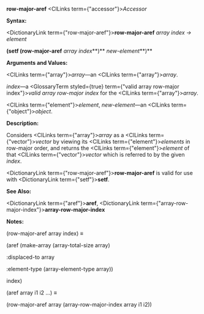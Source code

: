**row-major-aref** <ClLinks  term={"accessor"}><i>Accessor</i></ClLinks> 



**Syntax:** 



<DictionaryLink  term={"row-major-aref"}><b>row-major-aref</b></DictionaryLink> *array index → element* 



<!-- **(setf (row-major-aref** *array index***)** *new-element<ClLinks  term={"t"}><b>*)</b></ClLinks>  -->
**(setf (row-major-aref** *array index***)** *new-element***)** 



**Arguments and Values:** 



<ClLinks  term={"array"}><i>array</i></ClLinks>—an <ClLinks  term={"array"}><i>array</i></ClLinks>. 



*index*—a <GlossaryTerm styled={true} term={"valid array row-major index"}><i>valid array row-major index</i></GlossaryTerm> for the <ClLinks  term={"array"}><i>array</i></ClLinks>. 



<ClLinks  term={"element"}><i>element</i></ClLinks>, *new-element*—an <ClLinks  term={"object"}><i>object</i></ClLinks>. 



**Description:** 



Considers <ClLinks  term={"array"}><i>array</i></ClLinks> as a <ClLinks  term={"vector"}><i>vector</i></ClLinks> by viewing its <ClLinks  term={"element"}><i>elements</i></ClLinks> in row-major order, and returns the <ClLinks  term={"element"}><i>element</i></ClLinks> of that <ClLinks  term={"vector"}><i>vector</i></ClLinks> which is referred to by the given *index*. 



<DictionaryLink  term={"row-major-aref"}><b>row-major-aref</b></DictionaryLink> is valid for use with <DictionaryLink  term={"setf"}><b>setf</b></DictionaryLink>. 



**See Also:** 



<DictionaryLink  term={"aref"}><b>aref</b></DictionaryLink>, <DictionaryLink  term={"array-row-major-index"}><b>array-row-major-index</b></DictionaryLink> 



**Notes:** 



(row-major-aref array index) *≡* 



(aref (make-array (array-total-size array) 



:displaced-to array 



:element-type (array-element-type array)) 



index) 



(aref array i1 i2 ...) *≡* 



(row-major-aref array (array-row-major-index array i1 i2)) 







 



 



